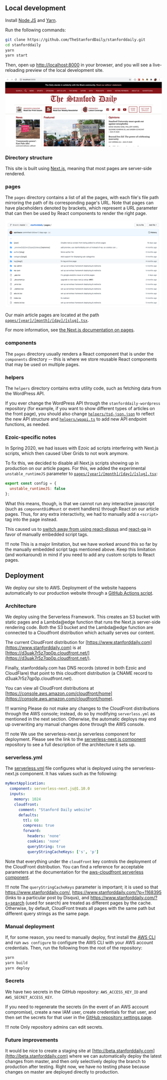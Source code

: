 
## Local development

Install [Node JS](https://nodejs.org/en/) and [Yarn](https://classic.yarnpkg.com/en/docs/install/#mac-stable).

Run the following commands:

```bash
git clone https://github.com/TheStanfordDaily/stanforddaily.git
cd stanforddaily
yarn
yarn start
```

Then, open up [http://localhost:8000](http://localhost:8000) in your browser, and you will see a live-reloading preview of the local development site.

![local](img/local.png)

### Directory structure

This site is built using [Next.js](https://nextjs.org/), meaning that most pages are server-side rendered.

### pages

The `pages` directory contains a list of all the pages, with each file's file path mirroring the path of its corresponding page's URL. Note that pages can have placeholders denoted by brackets, which represent a URL parameter that can then be used by React components to render the right page.

![pages](img/pages.png)

Our main article pages are located at the path [`pages/[year]/[month]/[day]/[slug].tsx`](https://github.com/TheStanfordDaily/stanforddaily/blob/master/pages/author/%5Bslug%5D/index.tsx).

For more information, see [the Next.js documentation on pages](https://nextjs.org/docs/basic-features/pages).

### components

The `pages` directory usually renders a React component that is under the `components` directory -- this is where we store reusable React components that may be used on multiple pages.

### helpers

The `helpers` directory contains extra utility code, such as fetching data from the WordPress API.

If you ever change the WordPress API through the `stanforddaily-wordpress` repository (for example, if you want to show different types of articles on the front page), you should also change [`helpers/tsd-json.json`](https://github.com/TheStanfordDaily/stanforddaily/blob/master/helpers/tsd-json.json) to reflect the new API structure and [`helpers/wpapi.ts`](https://github.com/TheStanfordDaily/stanforddaily/blob/master/helpers/wpapi.ts) to add new API endpoint functions, as needed.

### Ezoic-specific notes

In Spring 2020, we had issues with Ezoic ad scripts interfering with Next.js scripts, which then caused Uber Grids to not work anymore.

To fix this, we decided to disable all Next.js scripts showing up in production on our article pages. For this, we added the experimental `unstable_runtimeJS` parameter to [`pages/[year]/[month]/[day]/[slug].tsx`](https://github.com/TheStanfordDaily/stanforddaily/blob/master/pages/%5Byear%5D/%5Bmonth%5D/%5Bday%5D/%5Bslug%5D.tsx):

```js
export const config = {
  unstable_runtimeJS: false
};
```

What this means, though, is that we cannot run any interactive javascript (such as `componentDidMount` or event handlers) through React on our article pages. Thus, for any extra interactivity, we had to manually add a `<script>` tag into the page instead.

This caused us to [switch away from using react-disqus](https://github.com/TheStanfordDaily/stanforddaily/commit/6282eaf4e95886387d6d65ecde7bd59441c4905a) and [react-ga](https://github.com/TheStanfordDaily/stanforddaily/commit/6282eaf4e95886387d6d65ecde7bd59441c4905a) in favor of manually embedded script tags.

!!! note
    This is a major limitation, but we have worked around this so far by the manually embedded script tags mentioned above. Keep this limitation (and workaround) in mind if you need to add any custom scripts to React pages.

## Deployment

We deploy our site to AWS. Deployment of the website happens automatically to our production website through a [GitHub Actions script](https://github.com/TheStanfordDaily/stanforddaily/blob/master/.github/workflows/deploy.yml).

### Architecture

We deploy using the Serverless Framework. This creates an S3 bucket with static pages and a Lambda@edge function that runs the Next.js server-side rendering code. Both the S3 bucket and the Lambda@edge function are connected to a Cloudfront distribution which actually serves our content.

The current CloudFront distribution for [https://www.stanforddaily.com](https://www.stanforddaily.com) is at [https://d3uak7r5z7qp0p.cloudfront.net/](https://d3uak7r5z7qp0p.cloudfront.net/).

Finally, stanforddaily.com has DNS records (stored in both Ezoic and CloudFlare) that point to this cloudfront distribution (a CNAME record to d3uak7r5z7qp0p.cloudfront.net).

You can view all CloudFront distributions at [https://console.aws.amazon.com/cloudfront/home](https://console.aws.amazon.com/cloudfront/home).

!!! warning
    Please do not make any changes to the CloudFront distributions through the AWS console; instead, do so by modifying `serverless.yml` as mentioned in the next section. Otherwise, the automatic deploys may end up overwriting any manual changes done through the AWS console.

!!! note
    We use the serverless-next.js serverless component for deployment. Please see the link to the [serverless-next.js component](https://github.com/danielcondemarin/serverless-next.js#serverless-nextjs-component) repository to see a full description of the architecture it sets up.


### serverless.yml

The [serverless.yml](https://github.com/TheStanfordDaily/stanforddaily/blob/master/serverless.yml) file configures what is deployed using the serverless-next.js component. It has values such as the following:

```yaml
myNextApplication:
  component: serverless-next.js@1.10.0
  inputs:
    memory: 1024
    cloudfront:
      comment: "Stanford Daily website"
      defaults:
        ttl: 60
        compress: true
        forward:
          headers: 'none'
          cookies: 'none'
          queryString: true
          queryStringCacheKeys: ['s', 'p']
```

Note that everything under the `cloudfront` key controls the deployment of the CloudFront distribution. You can find a reference for acceptable parameters at the documentation for the [aws-cloudfront serverless component](https://github.com/serverless-components/aws-cloudfront).

!!! note
    The `queryStringCacheKeys` parameter is important; it is used so that https://www.stanforddaily.com/, https://www.stanforddaily.com/?p=1168395 (links to a particular post by Disqus), and https://www.stanforddaily.com/?s=search (used for search) are treated as different pages by the cache. Otherwise, by default, CloudFront treats all pages with the same path but different query strings as the same page. 

### Manual deployment

If, for some reason, you need to manually deploy, first install the [AWS CLI](https://aws.amazon.com/cli/) and run `aws configure` to configure the AWS CLI with your AWS account credentials. Then, run the following from the root of the repository:

```bash
yarn
yarn build
yarn deploy
```

### Secrets

We have two secrets in the GitHub repository: `AWS_ACCESS_KEY_ID` and `AWS_SECRET_ACCESS_KEY`.

If you need to regenerate the secrets (in the event of an AWS account compromise), create a new IAM user, create credentials for that user, and then set the secrets for that user in the [GitHub repository settings page](https://github.com/TheStanfordDaily/stanforddaily/settings/secrets).

!!! note
    Only repository admins can edit secrets.

### Future improvements

It would be nice to create a staging site at [http://beta.stanforddaily.com](http://beta.stanforddaily.com) where we can automatically deploy the latest changes from master, and then only selectively deploy the branch to production after testing. Right now, we have no testing phase because changes on master are deployed directly to production.